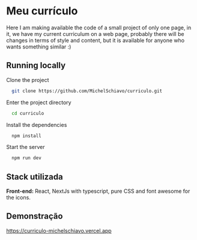 # Meu currículo

Here I am making available the code of a small project of only one page, in it, we have my current curriculum on a web page, probably there will be changes in terms of style and content, but it is available for anyone who wants something similar :)

## Running locally

Clone the project

```bash
  git clone https://github.com/MichelSchiavo/curriculo.git
```

Enter the project directory

```bash
  cd curriculo
```

Install the dependencies

```bash
  npm install
```

Start the server

```bash
  npm run dev
```

## Stack utilizada

**Front-end:** React, NextJs with typescript, pure CSS and font awesome for the icons.

## Demonstração

https://curriculo-michelschiavo.vercel.app
